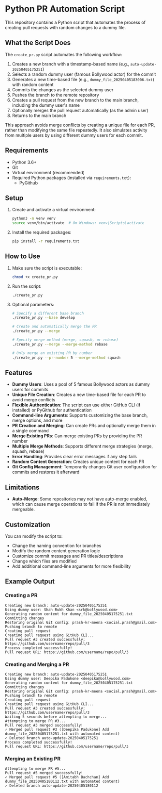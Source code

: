 # Python PR Automation Script

This repository contains a Python script that automates the process of creating pull requests with random changes to a dummy file.

## What the Script Does

The `create_pr.py` script automates the following workflow:

1. Creates a new branch with a timestamp-based name (e.g., `auto-update-20250405175251`)
2. Selects a random dummy user (famous Bollywood actor) for the commit
3. Generates a new time-based file (e.g., `dummy_file_20250405183006.txt`) with random content
4. Commits the changes as the selected dummy user
5. Pushes the branch to the remote repository
6. Creates a pull request from the new branch to the main branch, including the dummy user's name
7. Optionally merges the pull request automatically (as the admin user)
8. Returns to the main branch

This approach avoids merge conflicts by creating a unique file for each PR, rather than modifying the same file repeatedly. It also simulates activity from multiple users by using different dummy users for each commit.

## Requirements

- Python 3.6+
- Git
- Virtual environment (recommended)
- Required Python packages (installed via `requirements.txt`):
  - PyGithub

## Setup

1. Create and activate a virtual environment:
   ```bash
   python3 -m venv venv
   source venv/bin/activate  # On Windows: venv\Scripts\activate
   ```

2. Install the required packages:
   ```bash
   pip install -r requirements.txt
   ```

## How to Use

1. Make sure the script is executable:
   ```bash
   chmod +x create_pr.py
   ```

2. Run the script:
   ```bash
   ./create_pr.py
   ```

3. Optional parameters:
   ```bash
   # Specify a different base branch
   ./create_pr.py --base develop
   
   # Create and automatically merge the PR
   ./create_pr.py --merge
   
   # Specify merge method (merge, squash, or rebase)
   ./create_pr.py --merge --merge-method rebase
   
   # Only merge an existing PR by number
   ./create_pr.py --pr-number 5 --merge-method squash
   ```

## Features

- **Dummy Users**: Uses a pool of 5 famous Bollywood actors as dummy users for commits
- **Unique File Creation**: Creates a new time-based file for each PR to avoid merge conflicts
- **Flexible Authentication**: The script can use either GitHub CLI (if installed) or PyGithub for authentication
- **Command-line Arguments**: Supports customizing the base branch, merge options, and more
- **PR Creation and Merging**: Can create PRs and optionally merge them in a single command
- **Merge Existing PRs**: Can merge existing PRs by providing the PR number
- **Multiple Merge Methods**: Supports different merge strategies (merge, squash, rebase)
- **Error Handling**: Provides clear error messages if any step fails
- **Random Content Generation**: Creates unique content for each PR
- **Git Config Management**: Temporarily changes Git user configuration for commits and restores it afterward

## Limitations

- **Auto-Merge**: Some repositories may not have auto-merge enabled, which can cause merge operations to fail if the PR is not immediately mergeable.

## Customization

You can modify the script to:

- Change the naming convention for branches
- Modify the random content generation logic
- Customize commit messages and PR titles/descriptions
- Change which files are modified
- Add additional command-line arguments for more flexibility

## Example Output

### Creating a PR

```
Creating new branch: auto-update-20250405175251
Using dummy user: Shah Rukh Khan <srk@bollywood.com>
Generating random content for dummy_file_20250405175251.txt
Committing changes
Restoring original Git config: prash-kr-meena <social.prash@gmail.com>
Pushing branch to remote
Creating pull request
Creating pull request using GitHub CLI...
Pull request #3 created successfully: https://github.com/username/repo/pull/3
Process completed successfully!
Pull request URL: https://github.com/username/repo/pull/3
```

### Creating and Merging a PR

```
Creating new branch: auto-update-20250405175251
Using dummy user: Deepika Padukone <deepika@bollywood.com>
Generating random content for dummy_file_20250405175251.txt
Committing changes
Restoring original Git config: prash-kr-meena <social.prash@gmail.com>
Pushing branch to remote
Creating pull request
Creating pull request using GitHub CLI...
Pull request #3 created successfully: https://github.com/username/repo/pull/3
Waiting 5 seconds before attempting to merge...
Attempting to merge PR #3...
Pull request #3 merged successfully!
✓ Merged pull request #3 ([Deepika Padukone] Add dummy_file_20250405175251.txt with automated content)
✓ Deleted branch auto-update-20250405175251
Process completed successfully!
Pull request URL: https://github.com/username/repo/pull/3
```

### Merging an Existing PR

```
Attempting to merge PR #5...
Pull request #5 merged successfully!
✓ Merged pull request #5 ([Amitabh Bachchan] Add dummy_file_20250405180112.txt with automated content)
✓ Deleted branch auto-update-20250405180112
